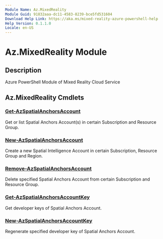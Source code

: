 ```yaml
---
Module Name: Az.MixedReality
Module Guid: 91832aaa-dc11-4583-8239-bce5fd531604
Download Help Link: https://aka.ms/mixed-reality-azure-powershell-help
Help Version: 0.1.1.0
Locale: en-US
---
```


# Az.MixedReality Module
## Description
Azure PowerShell Module of Mixed Reality Cloud Service

## Az.MixedReality Cmdlets
### [Get-AzSpatialAnchorsAccount](Get-AzSpatialAnchorsAccount.md)
Get or list Spatial Anchors Account(s) in certain Subscription and Resource Group.

### [New-AzSpatialAnchorsAccount](New-AzSpatialAnchorsAccount.md)
Create a new Spatial Intelligence Account in certain Subscription, Resource Group and Region.

### [Remove-AzSpatialAnchorsAccount](Remove-AzSpatialAnchorsAccount.md)
Delete specified Spatial Anchors Account from certain Subscription and Resource Group.

### [Get-AzSpatialAnchorsAccountKey](Get-AzSpatialAnchorsAccountKey.md)
Get developer keys of Spatial Anchors Account.

### [New-AzSpatialAnchorsAccountKey](New-AzSpatialAnchorsAccountKey.md)
Regenerate specified developer key of Spatial Anchors Account.